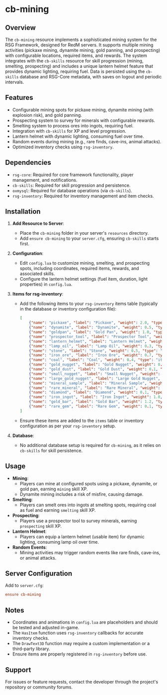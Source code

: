 # cb-mining

## Overview
The `cb-mining` resource implements a sophisticated mining system for the RSG Framework, designed for RedM servers. It supports multiple mining activities (pickaxe mining, dynamite mining, gold panning, and prospecting) with configurable locations, required items, and rewards. The system integrates with the `cb-skills` resource for skill progression (mining, smelting, prospecting) and includes a unique lantern helmet feature that provides dynamic lighting, requiring fuel. Data is persisted using the `cb-skills` database and RSG-Core metadata, with saves on logout and periodic intervals.

## Features
- Configurable mining spots for pickaxe mining, dynamite mining (with explosion risk), and gold panning.
- Prospecting system to survey for minerals with configurable rewards.
- Smelting system to process ores into ingots, requiring fuel.
- Integration with `cb-skills` for XP and level progression.
- Lantern helmet with dynamic lighting, consuming fuel over time.
- Random events during mining (e.g., rare finds, cave-ins, animal attacks).
- Optimized inventory checks using `rsg-inventory`.

## Dependencies
- `rsg-core`: Required for core framework functionality, player management, and notifications.
- `cb-skills`: Required for skill progression and persistence.
- `oxmysql`: Required for database operations (via `cb-skills`).
- `rsg-inventory`: Required for inventory management and item checks.

## Installation
1. **Add Resource to Server**:
   - Place the `cb-mining` folder in your server's `resources` directory.
   - Add `ensure cb-mining` to your `server.cfg`, ensuring `cb-skills` starts first.

2. **Configuration**:
   - Edit `config.lua` to customize mining, smelting, and prospecting spots, including coordinates, required items, rewards, and associated skills.
   - Configure the lantern helmet settings (fuel item, duration, light properties) in `config.lua`.

3. **Items for rsg-inventory**:
   - Add the following items to your `rsg-inventory` items table (typically in the database or inventory configuration file):
     ```json
     [
         {"name": "pickaxe", "label": "Pickaxe", "weight": 2.0, "type": "item", "description": "A tool for mining rocks."},
         {"name": "dynamite", "label": "Dynamite", "weight": 0.5, "type": "item", "description": "Explosive for mining."},
         {"name": "goldpan", "label": "Gold Pan", "weight": 1.0, "type": "item", "description": "A pan for gold panning in rivers."},
         {"name": "prospector_tool", "label": "Prospector Tool", "weight": 1.5, "type": "item", "description": "A tool for surveying minerals."},
         {"name": "lantern_helmet", "label": "Lantern Helmet", "weight": 1.0, "type": "item", "description": "A helmet with a fueled lantern for illumination."},
         {"name": "lamp_oil", "label": "Lamp Oil", "weight": 0.3, "type": "item", "description": "Fuel for the lantern helmet."},
         {"name": "stone", "label": "Stone", "weight": 0.5, "type": "item", "description": "Raw stone from mining."},
         {"name": "iron_ore", "label": "Iron Ore", "weight": 0.7, "type": "item", "description": "Raw iron ore from mining."},
         {"name": "coal", "label": "Coal", "weight": 0.4, "type": "item", "description": "Coal used as fuel or from mining."},
         {"name": "gold_nugget", "label": "Gold Nugget", "weight": 0.2, "type": "item", "description": "A small gold nugget."},
         {"name": "gold_dust", "label": "Gold Dust", "weight": 0.1, "type": "item", "description": "Fine gold dust from panning."},
         {"name": "small_nugget", "label": "Small Nugget", "weight": 0.15, "type": "item", "description": "A small gold nugget from panning."},
         {"name": "large_gold_nugget", "label": "Large Gold Nugget", "weight": 0.3, "type": "item", "description": "A rare large gold nugget."},
         {"name": "mineral_sample", "label": "Mineral Sample", "weight": 0.3, "type": "item", "description": "A sample from prospecting."},
         {"name": "rare_mineral", "label": "Rare Mineral", "weight": 0.2, "type": "item", "description": "A rare mineral from prospecting."},
         {"name": "diamond", "label": "Diamond", "weight": 0.1, "type": "item", "description": "A rare diamond from prospecting."},
         {"name": "iron_ingot", "label": "Iron Ingot", "weight": 1.0, "type": "item", "description": "Smelted iron ingot."},
         {"name": "gold_bar", "label": "Gold Bar", "weight": 1.2, "type": "item", "description": "Smelted gold bar."},
         {"name": "rare_gem", "label": "Rare Gem", "weight": 0.1, "type": "item", "description": "A rare gem found during mining."}
     ]
     ```
   - Ensure these items are added to the `items` table or inventory configuration as per your `rsg-inventory` setup.

4. **Database**:
   - No additional database setup is required for `cb-mining`, as it relies on `cb-skills` for skill persistence.

## Usage
- **Mining**:
  - Players can mine at configured spots using a pickaxe, dynamite, or gold pan, earning `mining` skill XP.
  - Dynamite mining includes a risk of misfire, causing damage.
- **Smelting**:
  - Players can smelt ores into ingots at smelting spots, requiring coal as fuel and earning `smelting` skill XP.
- **Prospecting**:
  - Players use a prospector tool to survey minerals, earning `prospecting` skill XP.
- **Lantern Helmet**:
  - Players can equip a lantern helmet (usable item) for dynamic lighting, consuming lamp oil over time.
- **Random Events**:
  - Mining activities may trigger random events like rare finds, cave-ins, or animal attacks.

## Server Configuration
Add to `server.cfg`:
```cfg
ensure cb-mining

```

## Notes
- Coordinates and animations in `config.lua` are placeholders and should be tested and adjusted in-game.
- The `HasItem` function uses `rsg-inventory` callbacks for accurate inventory checks.
- The `DrawText3D` function may require a custom implementation or a third-party library.
- Ensure items are properly registered in `rsg-inventory` before use.

## Support
For issues or feature requests, contact the developer through the project's repository or community forums.
